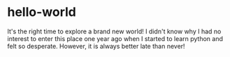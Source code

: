 # hello-world
It's the right time to explore a brand new world!
I didn't know why I had no interest to enter this place one year ago when I started to learn python and felt so desperate.
However, it is always better late than never!

